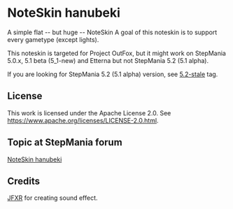 NoteSkin hanubeki
=================

A simple flat -- but huge -- NoteSkin
A goal of this noteskin is to support every gametype (except lights).

This noteskin is targeted for Project OutFox, but it might work on StepMania 5.0.x, 5.1 beta (5_1-new) and Etterna but not StepMania 5.2 (5.1 alpha).

If you are looking for StepMania 5.2 (5.1 alpha) version, see [5.2-stale](https://github.com/hanubeki/noteskin-hanubeki/tree/5.2-stale) tag.

License
-------

This work is licensed under the Apache License 2.0.
See https://www.apache.org/licenses/LICENSE-2.0.html.

Topic at StepMania forum
------------------------

[NoteSkin hanubeki](http://www.stepmania.com/forums/themes/show/4557)

Credits
-------

[JFXR](https://github.com/ttencate/jfxr) for creating sound effect.
